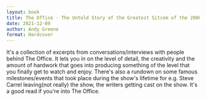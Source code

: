```yaml
---
layout: book
title: The Office - The Untold Story of the Greatest Sitcom of the 2000s - An Oral History
date: 2021-12-09
author: Andy Greene
format: Hardcover
---
```


It's a collection of excerpts from conversations/interviews with people behind The Office. It lets you in on the level of detail, the creativity and the amount of hardwork that goes into producing something of the level that you finally get to watch and enjoy. There's also a rundown on some famous milestones/events that took place during the show's lifetime for e.g. Steve Carrel leaving(not really) the show, the writers getting cast on the show. It's a good read if you're into The Office.
